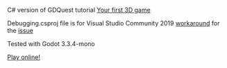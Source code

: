 C# version of GDQuest tutorial [Your first 3D game](https://www.gdquest.com/tutorial/godot/learning-paths/getting-started-in-2021/chapter/11.your-first-3d-game/)

Debugging.csproj file is for Visual Studio Community 2019 [workaround](https://github.com/LaDiagonaleDuPoulpe/godot-mono-example-with-debug-enable/tree/main/Debugging) for the [issue](https://github.com/godotengine/godot-csharp-visualstudio/issues/10)

Tested with Godot 3.3.4-mono

[Play online!](https://plyr0.github.io/SquashTheCreeps3DCSharp/)